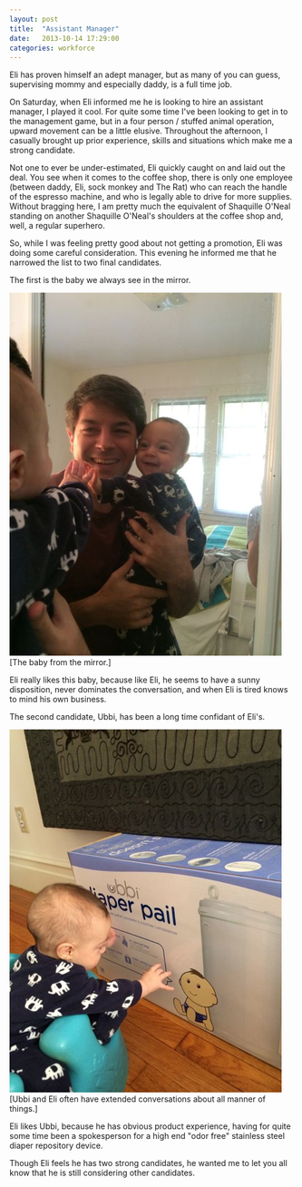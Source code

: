 ```yaml
---
layout: post
title:  "Assistant Manager"
date:   2013-10-14 17:29:00
categories: workforce
---
```


Eli has proven himself an adept manager, but as many of you can guess, supervising mommy and especially daddy, is a full time job. 

On Saturday, when Eli informed me he is looking to hire an assistant manager, I played it cool. For quite some time I've been looking to get in to the management game, but in a four person / stuffed animal operation, upward movement can be a little elusive. Throughout the afternoon, I casually brought up prior experience, skills and situations which make me a strong candidate.

Not one to ever be under-estimated, Eli quickly caught on and laid out the deal. You see when it comes to the coffee shop, there is only one employee (between daddy, Eli, sock monkey and The Rat) who can reach the handle of the espresso machine, and who is legally able to drive for more supplies. Without bragging here, I am pretty much the equivalent of Shaquille O'Neal standing on another Shaquille O'Neal's shoulders at the coffee shop and, well, a regular superhero.

So, while I was feeling pretty good about not getting a promotion, Eli was doing some careful consideration. This evening he informed me that he narrowed the list to two final candidates.

The first is the baby we always see in the mirror.

![](/images/IMG_0694.jpg "Walkin.")
\[The baby from the mirror.\]

Eli really likes this baby, because like Eli, he seems to have a sunny disposition, never dominates the conversation, and when Eli is tired knows to mind his own business.

The second candidate, Ubbi, has been a long time confidant of Eli's.

![](/images/IMG_0707.jpg "Walkin.")
\[Ubbi and Eli often have extended conversations about all manner of things.\]

Eli likes Ubbi, because he has obvious product experience, having for quite some time been a spokesperson for a high end "odor free" stainless steel diaper repository device.

Though Eli feels he has two strong candidates, he wanted me to let you all know that he is still considering other candidates.